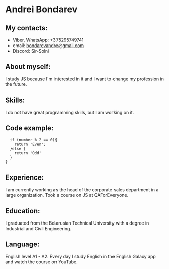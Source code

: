 # Andrei Bondarev

## My contacts:
   + Viber, WhatsApp: +375295749741 
   + email: bondarevandre@gmail.com 
   + Discord: Sir-Solni 

## About myself: 
I study JS because I'm interested in it and I want to change my profession in the future.

## Skills:
I do not have great programming skills, but I am working on it.

## Code example:
```function even_or_odd(number) {
  if (number % 2 == 0){
    return 'Even';
  }else {
    return 'Odd'
  }
}
```
## Experience:
I am currently working as the head of the corporate sales department in a large organization.
Took a course on JS at QAForEveryone.

## Education:
I graduated from the Belarusian Technical University with a degree in Industrial and Civil Engineering.

## Language:
English level A1 - A2. Every day I study English in the English Galaxy app and watch the course on YouTube. 
